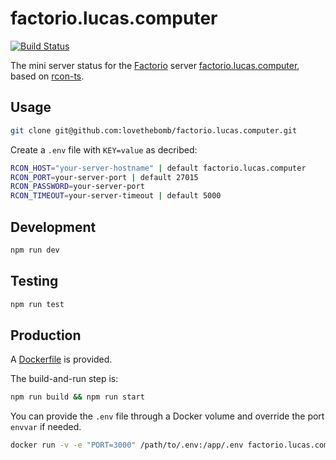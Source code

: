 # factorio.lucas.computer

[![Build Status](https://travis-ci.com/lovethebomb/factorio.lucas.computer.svg?branch=master)](https://travis-ci.com/lovethebomb/factorio.lucas.computer)

The mini server status for the [Factorio](https://www.factorio.com) server [factorio.lucas.computer](https://factorio.lucas.computer), based on [rcon-ts](https://github.com/electricessence/rcon-ts).

## Usage

```bash
git clone git@github.com:lovethebomb/factorio.lucas.computer.git
```

Create a `.env` file with `KEY=value` as decribed:

```bash
RCON_HOST="your-server-hostname" | default factorio.lucas.computer
RCON_PORT=your-server-port | default 27015
RCON_PASSWORD=your-server-port
RCON_TIMEOUT=your-server-timeout | default 5000
```

## Development

```bash
npm run dev
```

## Testing

```bash
npm run test
```

## Production

A [Dockerfile](Dockerfile) is provided.

The build-and-run step is:

```bash
npm run build && npm run start
```

You can provide the `.env` file through a Docker volume and override the port `envvar` if needed.

```bash
docker run -v -e "PORT=3000" /path/to/.env:/app/.env factorio.lucas.computer
```